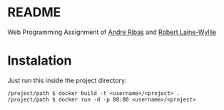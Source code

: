 # README #

Web Programming Assignment of [Andre Ribas](https://titan.csit.rmit.edu.au/~s3530481/wp/) and [Robert Laine-Wyllie](https://titan.csit.rmit.edu.au/~s3433096/wp/)

Instalation
=====

Just run this inside the project directory:

    /project/path $ docker build -t <username>/<project> .
    /project/path $ docker run -d -p 80:80 <username>/<project>
